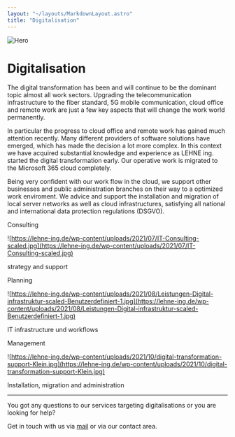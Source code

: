 ```yaml
---
layout: "~/layouts/MarkdownLayout.astro"
title: "Digitalisation"
---
```


![Hero](~/assets/digitalisation.jpg)

# Digitalisation

The digital transformation has been and will continue to be the
dominant topic almost all work sectors. Upgrading the telecommunication
infrastructure to the fiber standard, 5G mobile communication, cloud
office and remote work are just a few key aspects that will change the
work world permanently.

In particular the progress to cloud office and remote work has gained
much attention recently. Many different providers of software solutions
have emerged, which has made the decision a lot more complex. In this
context we have acquired substantial knowledge and experience as LEHNE
ing. started the digital transformation early. Our operative work is
migrated to the Microsoft 365 cloud completely.

Being very confident with our work flow in the cloud, we support
other businesses and public administration branches on their way to a
optimized work enviroment. We advice and support the installation and
migration of local server networks as well as cloud infrastructures,
satisfying all national and international data protection regulations
(DSGVO).

Consulting

![https://lehne-ing.de/wp-content/uploads/2021/07/IT-Consulting-scaled.jpg](https://lehne-ing.de/wp-content/uploads/2021/07/IT-Consulting-scaled.jpg)

strategy and support

Planning

![https://lehne-ing.de/wp-content/uploads/2021/08/Leistungen-Digital-infrastruktur-scaled-Benutzerdefiniert-1.jpg](https://lehne-ing.de/wp-content/uploads/2021/08/Leistungen-Digital-infrastruktur-scaled-Benutzerdefiniert-1.jpg)

IT infrastructure und workflows

Management

![https://lehne-ing.de/wp-content/uploads/2021/10/digital-transformation-support-Klein.jpg](https://lehne-ing.de/wp-content/uploads/2021/10/digital-transformation-support-Klein.jpg)

Installation, migration and administration

---

You got any questions to our services targeting digitalisations or you are looking for help?

Get in touch with us via [mail](mailto:info@lehne-ing.de) or via our contact area.
